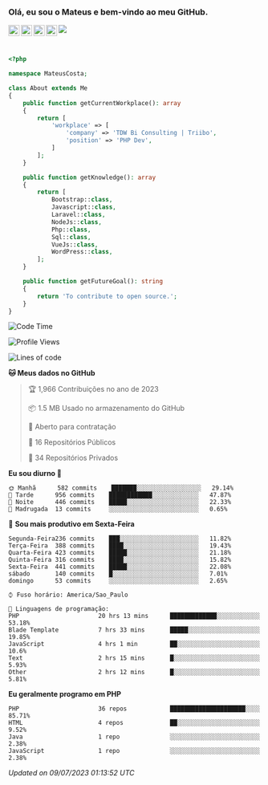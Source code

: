 
### Olá, eu sou o Mateus e bem-vindo ao meu GitHub.

<a href="https://costamateus.com.br/">
  <img align="left" alt="MLC" width="22px" src="https://www.costamateus.com.br/favicon.ico" />
</a>
<a href="https://www.linkedin.com/in/costamateus6/">
  <img align="left" alt="LinkedIn Mateus" width="22px" src="https://cdn.jsdelivr.net/npm/simple-icons@v3/icons/linkedin.svg" />
</a>
<a href="https://www.instagram.com/mateuslc6/">
  <img align="left" alt="Instagram Mateus" width="22px" src="https://cdn.jsdelivr.net/npm/simple-icons@v3/icons/instagram.svg" />
</a>
<a href="https://www.facebook.com/costamateus6/">
  <img align="left" alt="Facebook Mateus" width="22px" src="https://cdn.jsdelivr.net/npm/simple-icons@3.13.0/icons/facebook.svg" />
</a>

![](https://visitor-badge.glitch.me/badge?page_id=costamateus.costamateus)

<br />

```php
<?php

namespace MateusCosta;

class About extends Me
{
    public function getCurrentWorkplace(): array
    {
        return [
            'workplace' => [
                'company' => 'TDW Bi Consulting | Triibo',
                'position' => 'PHP Dev',
            ]
        ];
    }

    public function getKnowledge(): array
    {
        return [
            Bootstrap::class,
            Javascript::class,
            Laravel::class,
            NodeJs::class,
            Php::class,
            Sql::class,
            VueJs::class,
            WordPress::class,
        ];
    }

    public function getFutureGoal(): string
    {
        return 'To contribute to open source.';
    }
}
```

<!--START_SECTION:waka-->
![Code Time](http://img.shields.io/badge/Code%20Time-1%2C466%20hrs%2042%20mins-blue)

![Profile Views](http://img.shields.io/badge/Visualizac%C3%B5es%20do%20perfil-0-blue)

![Lines of code](https://img.shields.io/badge/Desde%20o%20Hello%20World%20eu%20escrevi--2%20Million%20linhas%20de%20c%C3%B3digo-blue)

**🐱 Meus dados no GitHub** 

> 🏆 1,966 Contribuições no ano de 2023
 > 
> 📦 1.5 MB Usado no armazenamento do GitHub 
 > 
> 💼 Aberto para contratação
 > 
> 📜 16 Repositórios Públicos 
 > 
> 🔑 34 Repositórios Privados  
 > 
**Eu sou diurno 🐤** 

```text
🌞 Manhã      582 commits    ███████░░░░░░░░░░░░░░░░░░   29.14% 
🌆 Tarde      956 commits    ████████████░░░░░░░░░░░░░   47.87% 
🌃 Noite      446 commits    █████░░░░░░░░░░░░░░░░░░░░   22.33% 
🌙 Madrugada  13 commits     ░░░░░░░░░░░░░░░░░░░░░░░░░   0.65%

```
📅 **Sou mais produtivo em Sexta-Feira** 

```text
Segunda-Feira236 commits    ███░░░░░░░░░░░░░░░░░░░░░░   11.82% 
Terça-Feira  388 commits    ████░░░░░░░░░░░░░░░░░░░░░   19.43% 
Quarta-Feira 423 commits    █████░░░░░░░░░░░░░░░░░░░░   21.18% 
Quinta-Feira 316 commits    ████░░░░░░░░░░░░░░░░░░░░░   15.82% 
Sexta-Feira  441 commits    █████░░░░░░░░░░░░░░░░░░░░   22.08% 
sábado       140 commits    █░░░░░░░░░░░░░░░░░░░░░░░░   7.01% 
domingo      53 commits     ░░░░░░░░░░░░░░░░░░░░░░░░░   2.65%

```


```text
⌚︎ Fuso horário: America/Sao_Paulo

💬 Linguagens de programação: 
PHP                      20 hrs 13 mins      █████████████░░░░░░░░░░░░   53.18% 
Blade Template           7 hrs 33 mins       █████░░░░░░░░░░░░░░░░░░░░   19.85% 
JavaScript               4 hrs 1 min         ██░░░░░░░░░░░░░░░░░░░░░░░   10.6% 
Text                     2 hrs 15 mins       █░░░░░░░░░░░░░░░░░░░░░░░░   5.93% 
Other                    2 hrs 12 mins       █░░░░░░░░░░░░░░░░░░░░░░░░   5.81%

```

**Eu geralmente programo em PHP** 

```text
PHP                      36 repos            █████████████████████░░░░   85.71% 
HTML                     4 repos             ██░░░░░░░░░░░░░░░░░░░░░░░   9.52% 
Java                     1 repo              ░░░░░░░░░░░░░░░░░░░░░░░░░   2.38% 
JavaScript               1 repo              ░░░░░░░░░░░░░░░░░░░░░░░░░   2.38%

```



 *Updated on 09/07/2023 01:13:52 UTC*
<!--END_SECTION:waka-->
